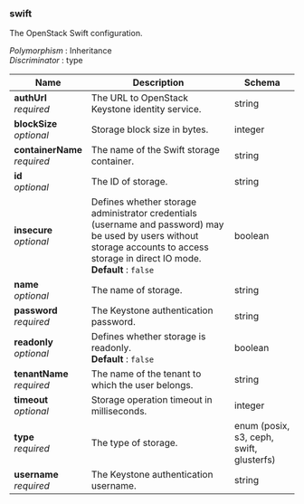 
<a name="swift"></a>
### swift
The OpenStack Swift configuration.

*Polymorphism* : Inheritance  
*Discriminator* : type


|Name|Description|Schema|
|---|---|---|
|**authUrl**  <br>*required*|The URL to OpenStack Keystone identity service.|string|
|**blockSize**  <br>*optional*|Storage block size in bytes.|integer|
|**containerName**  <br>*required*|The name of the Swift storage container.|string|
|**id**  <br>*optional*|The ID of storage.|string|
|**insecure**  <br>*optional*|Defines whether storage administrator credentials (username and password) may be used by users without storage accounts to access storage in direct IO mode.  <br>**Default** : `false`|boolean|
|**name**  <br>*optional*|The name of storage.|string|
|**password**  <br>*required*|The Keystone authentication password.|string|
|**readonly**  <br>*optional*|Defines whether storage is readonly.  <br>**Default** : `false`|boolean|
|**tenantName**  <br>*required*|The name of the tenant to which the user belongs.|string|
|**timeout**  <br>*optional*|Storage operation timeout in milliseconds.|integer|
|**type**  <br>*required*|The type of storage.|enum (posix, s3, ceph, swift, glusterfs)|
|**username**  <br>*required*|The Keystone authentication username.|string|



